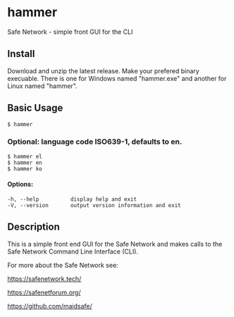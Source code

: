 # hammer
Safe Network - simple front GUI for the CLI

## Install

  Download and unzip the latest release.
  Make your prefered binary execuable.
  There is one for Windows named "hammer.exe" and another for Linux named "hammer".

## Basic Usage
	$ hammer

### Optional: language code ISO639-1, defaults to en.
	$ hammer el
	$ hammer en
	$ hammer ko

#### Options:
    -h, --help          display help and exit
    -V, --version       output version information and exit

## Description

  This is a simple front end GUI for the Safe Network and makes calls to the Safe Network Command Line Interface (CLI).

  For more about the Safe Network see:

  <https://safenetwork.tech/>

  <https://safenetforum.org/>

  <https://github.com/maidsafe/>
